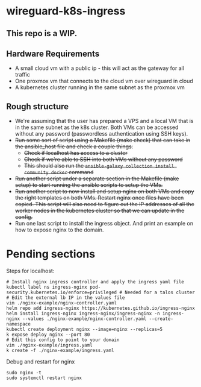 # wireguard-k8s-ingress

## This repo is a WIP.

## Hardware Requirements

- A small cloud vm with a public ip - this will act as the gateway for all traffic
- One proxmox vm that connects to the cloud vm over wireguard in cloud
- A kubernetes cluster running in the same subnet as the proxmox vm

## Rough structure

- We're assuming that the user has prepared a VPS and a local VM that is in the same subnet as the k8s cluster. Both VMs can be accessed without any password (passwordless authentication using SSH keys).
- ~~Run some sort of script using a Makefile (make check) that can take in the ansible_host file and check a couple things~~:
    - ~~Check if localhost has access to a cluster~~
    - ~~Check if we're able to SSH into both VMs without any password~~
    - ~~This should also run the `ansible-galaxy collection install community.docker` command~~
- ~~Run another script under a separate section in the Makefile (make setup) to start running the ansible scripts to setup the VMs.~~
- ~~Run another script to now install and setup nginx on both VMs and copy the right templates on both VMs. Restart nginx once files have been copied. This script will also need to figure out the IP addresses of all the worker nodes in the kubernetes cluster so that we can update in the config.~~
- Run one last script to install the ingress object. And print an example on how to expose nginx to the domain.


# Pending sections

Steps for localhost:

```
# Install nginx ingress controller and apply the ingress yaml file
kubectl label ns ingress-nginx pod-security.kubernetes.io/enforce=privileged # Needed for a talos cluster
# Edit the external lb IP in the values file 
vim ./nginx-example/nginx-controller.yaml
helm repo add ingress-nginx https://kubernetes.github.io/ingress-nginx
helm install ingress-nginx ingress-nginx/ingress-nginx -n ingress-nginx --values ./nginx-example/nginx-controller.yaml --create-namespace
kubectl create deployment nginx --image=nginx --replicas=5
k expose deploy nginx --port 80
# Edit this config to point to your domain
vim ./nginx-example/ingress.yaml
k create -f ./nginx-example/ingress.yaml
```

Debug and restart for nginx

```
sudo nginx -t
sudo systemctl restart nginx
```